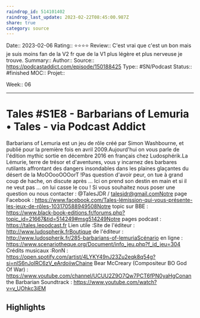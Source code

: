```yaml
---
raindrop_id: 514101402
raindrop_last_update: 2023-02-22T08:45:00.987Z
share: true
category: source
---
```


Date:: 2023-02-06
Rating:: ⭐⭐⭐⭐
Review:: C'est vrai que c'est un bon mais je suis moins fan de la V2 fr que de la V1 plus légère et plus nerveuse je trouve.
Summary:: 
Author::
Source:: https://podcastaddict.com/episode/150188425
Type:: #SN/Podcast 
Status:: #finished 
MOC::
Projet:: 

Week:: 06

***
# Tales #S1E8 - Barbarians of Lemuria • Tales - via Podcast Addict

Barbarians of Lemuria est un jeu de rôle créé par Simon Washbourne, et publié pour la première fois en avril 2009.Aujourd'hui on vous parle de l'édition mythic sortie en décembre 2016 en français chez Ludosphérik.La Lémurie, terre de trésor et d'aventures, vous y incarnez des barbares rutilants affrontant des dangers insondables dans les plaines glaçantes du désert de la MoOOooOOOorT !Pas question d'avoir peur, on tue à grand coup de hache, on discute après ... Ici on prend son destin en main et si il ne veut pas ... on lui casse le cou ! Si vous souhaitez nous poser une question ou nous contacter : @TalesJDR / talesjdr@gmail.comNotre page Facebook : https://www.facebook.com/Tales-lémission-qui-vous-présente-les-jeux-de-rôles-103170588949508Notre topic sur BBE : https://www.black-book-editions.fr/forums.php?topic_id=21667&tid=514249#msg514249Notre pages podcast : https://tales.lepodcast.fr Lien utile :Site de l'éditeur : http://www.ludospherik.frBoutique de l'éditeur : http://www.ludospherik.fr/285-barbarians-of-lemuriaScénario en ligne : https://www.scenariotheque.org/Document/info_jeu.php?f_id_jeu=304 Crédits musicaux :RonN : https://open.spotify.com/artist/4LYKY49nJ23Zu2eqk8q54g?si=nlS6nJoIRC6zV_eArdoiiwChaine Bear McCreary (Compositeur BO God Of War) : https://www.youtube.com/channel/UCUU2Z9O7Qw7PCT6fPN0yaHgConan the Barbarian Soundtrack : https://www.youtube.com/watch?v=v_UOhkc3iEM

## Highlights

